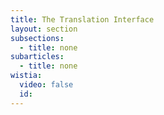 ```yaml
---
title: The Translation Interface
layout: section
subsections:
  - title: none
subarticles:
  - title: none
wistia:
  video: false
  id:
---
```



